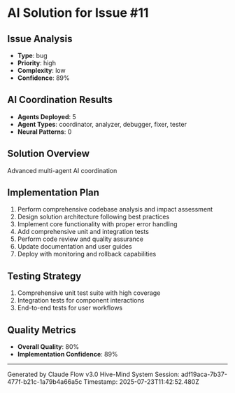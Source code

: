# AI Solution for Issue #11

## Issue Analysis
- **Type**: bug
- **Priority**: high
- **Complexity**: low
- **Confidence**: 89%

## AI Coordination Results
- **Agents Deployed**: 5
- **Agent Types**: coordinator, analyzer, debugger, fixer, tester
- **Neural Patterns**: 0

## Solution Overview
Advanced multi-agent AI coordination

## Implementation Plan
1. Perform comprehensive codebase analysis and impact assessment
2. Design solution architecture following best practices
3. Implement core functionality with proper error handling
4. Add comprehensive unit and integration tests
5. Perform code review and quality assurance
6. Update documentation and user guides
7. Deploy with monitoring and rollback capabilities

## Testing Strategy
1. Comprehensive unit test suite with high coverage
2. Integration tests for component interactions
3. End-to-end tests for user workflows

## Quality Metrics
- **Overall Quality**: 80%
- **Implementation Confidence**: 89%

---
Generated by Claude Flow v3.0 Hive-Mind System
Session: adf19aca-7b37-477f-b21c-1a79b4a66a5c
Timestamp: 2025-07-23T11:42:52.480Z
